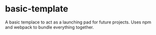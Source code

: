 # basic-template
A basic templace to act as a launching pad for future projects.  Uses npm and webpack to bundle everything together.  
